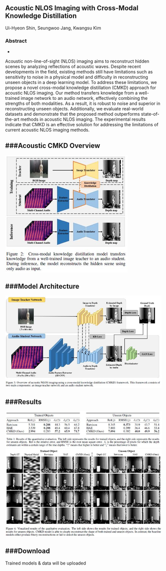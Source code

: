 ## Acoustic NLOS Imaging with Cross-Modal Knowledge Distillation <br>
Ui-Hyeon Shin, Seungwoo Jang, Kwangsu Kim

### Abstract
-
Acoustic non-line-of-sight (NLOS) imaging aims to reconstruct hidden scenes by analyzing reflections of acoustic waves. Despite recent developments in the field, existing methods still have limitations such as sensitivity to noise in a physical model and difficulty in reconstructing unseen objects in a deep learning model. To address these limitations, we propose a novel cross-modal knowledge distillation (CMKD) approach for acoustic NLOS imaging. Our method transfers knowledge from a well-trained image network to an audio network, effectively combining the strengths of both modalities. As a result, it is robust to noise and superior in reconstructing unseen objects. Additionally, we evaluate real-world datasets and demonstrate that the proposed method outperforms state-of-the-art methods in acoustic NLOS imaging. The experimental results indicate that CMKD is an effective solution for addressing the limitations of current acoustic NLOS imaging methods. 


###Acoustic CMKD Overview
-
![](https://github.com/shineh96/Acoustic-NLOS-CMKD/blob/main/images/CMKD_Overview.JPG)


###Model Architecture
-
![](https://github.com/shineh96/Acoustic-NLOS-CMKD/blob/main/images/Model_Architecture.JPG)


###Results
-
![](https://github.com/shineh96/Acoustic-NLOS-CMKD/blob/main/images/Quantitative_Evaluation_Result.JPG)
![](https://github.com/shineh96/Acoustic-NLOS-CMKD/blob/main/images/Qualitative_Evaluation_Result.JPG)


###Download
-
Trained models & data will be uploaded
